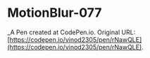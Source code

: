 # MotionBlur-077
 _A Pen created at CodePen.io. Original URL: [https://codepen.io/vinod2305/pen/rNawQLE](https://codepen.io/vinod2305/pen/rNawQLE).

 